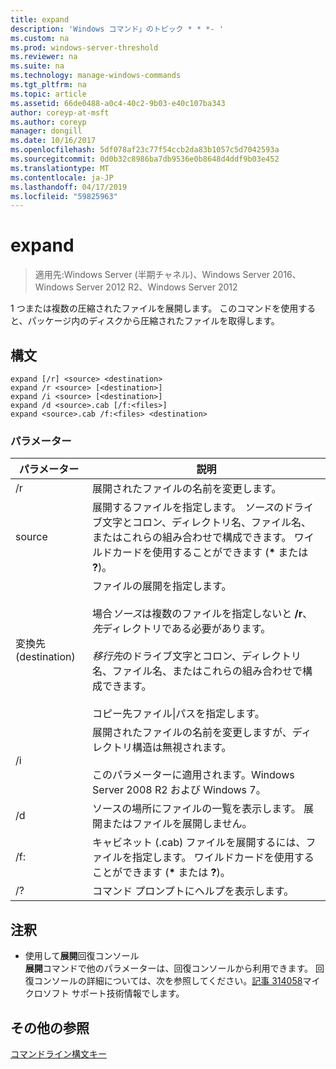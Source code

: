 ```yaml
---
title: expand
description: 'Windows コマンド」のトピック * * *- '
ms.custom: na
ms.prod: windows-server-threshold
ms.reviewer: na
ms.suite: na
ms.technology: manage-windows-commands
ms.tgt_pltfrm: na
ms.topic: article
ms.assetid: 66de0488-a0c4-40c2-9b03-e40c107ba343
author: coreyp-at-msft
ms.author: coreyp
manager: dongill
ms.date: 10/16/2017
ms.openlocfilehash: 5df078af23c77f54ccb2da83b1057c5d7042593a
ms.sourcegitcommit: 0d0b32c8986ba7db9536e0b8648d4ddf9b03e452
ms.translationtype: MT
ms.contentlocale: ja-JP
ms.lasthandoff: 04/17/2019
ms.locfileid: "59825963"
---
```

# <a name="expand"></a>expand

>適用先:Windows Server (半期チャネル)、Windows Server 2016、Windows Server 2012 R2、Windows Server 2012

1 つまたは複数の圧縮されたファイルを展開します。 このコマンドを使用すると、パッケージ内のディスクから圧縮されたファイルを取得します。  
## <a name="syntax"></a>構文  
```  
expand [/r] <source> <destination>  
expand /r <source> [<destination>]  
expand /i <source> [<destination>]  
expand /d <source>.cab [/f:<files>]  
expand <source>.cab /f:<files> <destination>  
```  
### <a name="parameters"></a>パラメーター  
|パラメーター|説明|  
|-------|--------|  
|/r|展開されたファイルの名前を変更します。|  
|source|展開するファイルを指定します。 *ソース*のドライブ文字とコロン、ディレクトリ名、ファイル名、またはこれらの組み合わせで構成できます。 ワイルドカードを使用することができます (**\*** または **?**)。|  
|変換先 (destination)|ファイルの展開を指定します。<br /><br />場合*ソース*は複数のファイルを指定しないと **/r**、*先*ディレクトリである必要があります。<br /><br />*移行先*のドライブ文字とコロン、ディレクトリ名、ファイル名、またはこれらの組み合わせで構成できます。<br /><br />コピー先ファイル&#124;パスを指定します。|  
|/i|展開されたファイルの名前を変更しますが、ディレクトリ構造は無視されます。<br /><br />このパラメーターに適用されます。Windows Server 2008 R2 および Windows 7。|  
|/d|ソースの場所にファイルの一覧を表示します。 展開またはファイルを展開しません。|  
|/f:|キャビネット (.cab) ファイルを展開するには、ファイルを指定します。 ワイルドカードを使用することができます (**\*** または **?**)。|  
|/?|コマンド プロンプトにヘルプを表示します。|  
## <a name="remarks"></a>注釈  
-   使用して**展開**回復コンソール  
    **展開**コマンドで他のパラメーターは、回復コンソールから利用できます。 回復コンソールの詳細については、次を参照してください。[記事 314058](https://support.microsoft.com/kb/314058)マイクロソフト サポート技術情報でします。  
## <a name="additional-references"></a>その他の参照  
[コマンドライン構文キー](command-line-syntax-key.md)  
